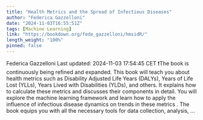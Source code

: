 ```yaml
---
title: "Health Metrics and the Spread of Infectious Diseases"
author: "Federica Gazzelloni"
date: "2024-11-03T16:55:51Z"
tags: [Machine Learning]
link: "https://bookdown.org/fede_gazzelloni/hmsidR/"
length_weight: "100%"
pinned: false
---
```


Federica Gazzelloni Last updated: 2024-11-03 17:54:45 CET ❗️The book is continuously being refined and expanded. This book will teach you about health metrics such as Disability Adjusted Life Years (DALYs), Years of Life Lost (YLLs), Years Lived with Disabilities (YLDs), and others. It explains how to calculate these metrics and discusses their components in detail. You will explore the machine learning framework and learn how to apply the influence of infectious disease dynamics on trends in these metrics . The book equips you with all the necessary tools for data collection, analysis, ...
